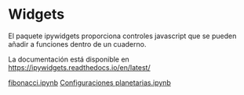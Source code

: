 # Widgets

El paquete ipywidgets proporciona controles javascript que se pueden
añadir a funciones dentro de un cuaderno.

La documentación está disponible en https://ipywidgets.readthedocs.io/en/latest/


[fibonacci.ipynb](fibonacci.ipynb)
[Configuraciones planetarias.ipynb](Configuraciones%20planetarias.ipynb)
